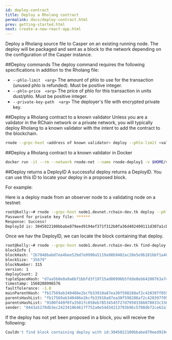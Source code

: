 ```yaml
---
id: deploy-contract
title: Deploy a Rholang contract
permalink: docs/deploy-contract.html
prev: getting-started.html
next: create-a-new-react-app.html
---
```

Deploy a Rholang source file to Casper on an existing running node. The deploy will be packaged and sent as a block to the network depending on the configuration of the Casper instance.

##Deploy commands
The deploy command requires the following specifications in addition to the Rholang file:
* `--phlo-limit  <arg>`             The amount of phlo to use for the
                                    transaction (unused phlo is refunded).
                                    Must be positive integer.
* `--phlo-price  <arg>`             The price of phlo for this transaction
                                    in units dust/phlo. Must be positive
                                    integer.
* `--private-key-path  <arg>`       The deployer's file with encrypted
                                    private key.

##Deploy a Rholang contract to a known validator
Unless you are a validator in the RChain network or a private network, you will typically deploy Rholang to a known validator with the intent to add the contract to the blockchain.

```bash
rnode --grpc-host <address of known validator> deploy --phlo-limit <value> --phlo-price <value> --private-key-path <path to encrypted private ke> <path to .rho file>
```
##Deploy a Rholang contract to a known validator in Docker
```bash
docker run -it --rm --network rnode-net --name rnode-deploy1 -v $HOME/var/rholang:/var/ rchain/rnode:latest --grpc-host <address of known validator> deploy --from "0x1" --phlo-limit <value> --phlo-price <value> --private-key-path <path to encrypted private key> <path to Rholang file>
```
##Deploy returns a DeployID
A successful deploy returns a DeployID. You can use this ID to locate your deploy in a proposed block.

For example:

Here is a deploy made from an observer node to a validating node on a testnet:
```bash
root@kelly:~# rnode --grpc-host node1.devnet.rchain-dev.tk deploy --phlo-price 10000000 --phlo-limit 1 --private-key-path /keys tut-philosophers.rho
Password for private key file: ******
Response: Success!
DeployId is: 3045022100bbabe879eed9194ef371f312b0fa36d402409111d307a1cb01cc8c519fdb741502206051ecfcd79aad31764ab7b65ceec4c537489ea7359fc8f80472e74c819b4cb1
```
Once we hav the DeployID, we can locate the block containing that deploy.
```bash
root@kelly:~# rnode --grpc-host node1.devnet.rchain-dev.tk find-deploy --deploy-id 3045022100bbabe879eed9194ef371f312b0fa36d402409111d307a1cb01cc8c519fdb741502206051ecfcd79aad31764ab7b65ceec4c537489ea7359fc8f80472e74c819b4cb1
blockInfo {
blockHash: "2b7848babd7ea4bee52bd7e9990a5119a98b9482ac28e5e9b181bbf1a480d8bf"
blockSize: "35679"
blockNumber: 315
version: 1
deployCount: 2
tupleSpaceHash: "d7aa5b8e0a9a6bf1bbfd3f19715ad08996b5fdde8eb64200763a742d1f348ea7"
timestamp: 1560208996576
faultTolerance: -1.0
mainParentHash: "fb17569ab340486e2bcfb33910a87ea30f598288af2c420397f055f03b2687ec"
parentsHashList: "fb17569ab340486e2bcfb33910a87ea30f598288af2c420397f055f03b2687ec"
parentsHashList: "9100f449f0fa3501fc058eb78534545f27d79503366078033c33625636391604"
sender: "0443a5170db3ec242341864617f752a0e54d34213793b96c5708db72ce62a75e1a37af8f1dcb93b208fe807f408a30f6acd343330a5d27b3434c759ac5d231679f"
```
If the deploy has not yet been proposed in a block, you will receive the following:

```bash
Couldn't find block containing deploy with id:3045022100bbabe879eed9194ef371f312b0fa36d402409111d307a1cb01cc8c519fdb741502206051ecfcd79aad31764ab7b65ceec4c537489ea7359fc8f80472e74c819b4cb1
```
